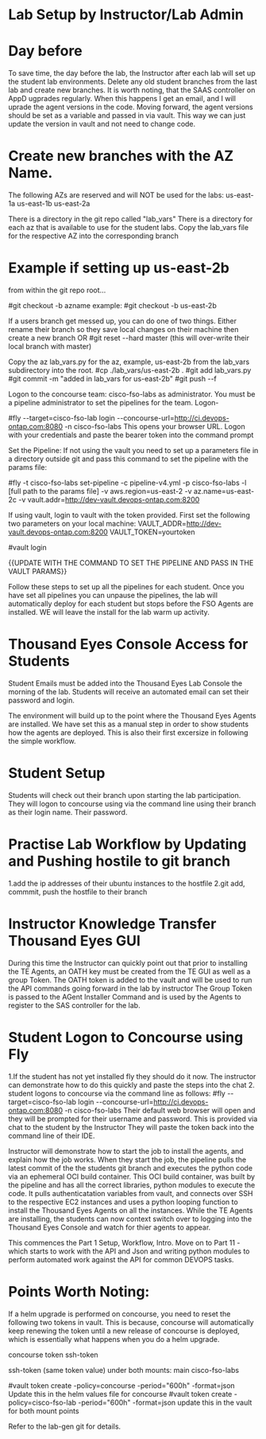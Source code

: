 Lab Setup by Instructor/Lab Admin
=================================

Day before
===========

To save time, the day before the lab, the Instructor after each lab will set up the student lab environments. Delete any old student branches from the last lab and create new branches.
It is worth noting, that the SAAS controller on AppD ugprades regularly. When this happens I get an email, and I will uprade the agent versions in the code.
Moving forward, the agent versions should be set as a variable and passed in via vault. This way we can just update the version in vault and not need to change code.

Create new branches with the AZ Name.
=======================================
The following AZs are reserved and will NOT be used for the labs:
us-east-1a
us-east-1b
us-east-2a

There is a directory in the git repo called "lab_vars"
There is a directory for each az that is available to use for the student labs.
Copy the lab_vars file for the respective AZ into the corresponding branch

Example if setting up us-east-2b
==============================
from within the git repo root...

#git checkout -b azname
example:
#git checkout -b us-east-2b

If a users branch get messed up, you can do one of two things. 
Either rename their branch so they save local changes on their machine then create a new branch OR
#git reset --hard master
(this will over-write their local branch with master)

Copy the az lab_vars.py for the az, example, us-east-2b from the lab_vars subdirectory into the root.
#cp ./lab_vars/us-east-2b .
#git add lab_vars.py
#git commit -m "added in lab_vars for us-east-2b"
#git push --f


Logon to the concourse team: cisco-fso-labs as administrator. You must be a pipeline administrator to set the pipelines for the team.
Logon-

#fly --target=cisco-fso-lab login --concourse-url=http://ci.devops-ontap.com:8080 -n cisco-fso-labs
This opens your browser URL. Logon with your credentials and paste the bearer token into the command prompt

Set the Pipeline:
If not using the vault you need to set up a parameters file in a directory outside git and pass this command to set the pipeline with the params file:

#fly -t cisco-fso-labs set-pipeline -c pipeline-v4.yml -p cisco-fso-labs -l [full path to the params file] -v aws.region=us-east-2 -v az.name=us-east-2c -v vault.addr=http://dev-vault.devops-ontap.com:8200

If using vault, login to vault with the token provided. First set the following two parameters on your local machine:
VAULT_ADDR=http://dev-vault.devops-ontap.com:8200
VAULT_TOKEN=yourtoken

#vault login

{{UPDATE WITH THE COMMAND TO SET THE PIPELINE AND PASS IN THE VAULT PARAMS}}

Follow these steps to set up all the pipelines for each student.
Once you have set all pipelines you can unpause the pipelines, the lab will automatically deploy for each student but stops before the FSO Agents are installed. WE will leave the install for the lab warm up activity.

Thousand Eyes Console Access for Students
============================================
Student Emails must be added into the Thousand Eyes Lab Console the morning of the lab.
Students will receive an automated email can set their password and login.

The environment will build up to the point where the Thousand Eyes Agents are installed. We have set this as a manual step in order to show students how the agents are deployed.
This is also their first excersize in following the simple workflow.

Student Setup
===============

Students will check out their branch upon starting the lab participation.
They will logon to concourse using via the command line using their branch as their login name. Their password.

Practise Lab Workflow by Updating and Pushing hostile to git branch
====================================================================
1.add the ip addresses of their ubuntu instances to the hostfile
2.git add, commmit, push the hostfile to their branch

Instructor Knowledge Transfer Thousand Eyes GUI
=====================================================
During this time the Instructor can quickly point out that prior to installing the TE Agents, an OATH key must be created from the TE GUI as well as a group Token.
The OATH token is added to the vault and will be used to run the API commands going forward in the lab by instructor
The Group Token is passed to the AGent Installer Command and is used by the Agents to register to the SAS controller for the lab.


Student Logon to Concourse using Fly
=====================================
1.If the student has not yet installed fly they should do it now.
The instructor can demonstrate how to do this quickly and paste the steps into the chat
2. student logons to concourse via the command line as follows:
#fly --target=cisco-fso-lab login --concourse-url=http://ci.devops-ontap.com:8080 -n cisco-fso-labs
Their default web browser will open and they will be prompted for their username and password. This is provided via chat to the student by the Instructor
They will paste the token back into the command line of their IDE.

Instructor will demonstrate how to start the job to install the agents, and explain how the job works.
When they start the job, the pipeline pulls the latest commit of the the students git branch and executes the python code via an ephemeral OCI build container.
This OCI build container, was built by the pipeline and has all the correct libraries, python modules to execute the code.
It pulls authenticatation variables from vault, and connects over SSH to the respective EC2 instances and uses a python looping function to install the Thousand Eyes Agents on all the instances.
While the TE Agents are installing, the students can now context switch over to logging into the Thousand Eyes Console and watch for thier agents to appear.

This commences the Part 1 Setup, Workflow, Intro.
Move on to Part 11 - which starts to work with the API and Json and writing python modules to perform automated work against the API for common DEVOPS tasks.



Points Worth Noting:
======================
If a helm upgrade is performed on concourse, you need to reset the following two tokens in vault.
This is because, concourse will automatically keep renewing the token until a new release of concourse is deployed, which 
is essentially what happens when you do a helm upgrade.

concourse token
ssh-token

ssh-token (same token value)
under both mounts:
main
cisco-fso-labs

#vault token create -policy=concourse -period="600h" -format=json
Update this in the helm values file for concourse
#vault token create -policy=cisco-fso-lab -period="600h" -format=json
update this in the vault for both mount points 

Refer to the lab-gen git for details.




